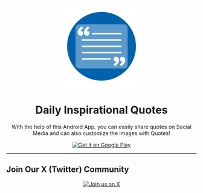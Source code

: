 <p align="center"><img src="https://github.com/Careerdost/DailyInspirationalQuotes/blob/main/android/images/icon.png" width=220 height=220></p>

<h1 align="center">Daily Inspirational Quotes</h1>

<p align="center">With the help of this Android App, you can easily share quotes on Social Media and can also customize the images with Quotes!</p>

<p align="center">
	<a href='https://play.google.com/store/apps/details?id=careerdost.inspirational.quotes'>
		<img src="https://play.google.com/intl/en_us/badges/static/images/badges/en_badge_web_generic.png" height="100px" alt="Get it on Google Play" />
	</a>
</p>

<hr>

## Join Our X (Twitter) Community

<p align="center">
  <a href="https://x.com/careerdost">
	<img src="https://www.flaticon.com/media/dist/min/img/twitter.png" width=60 height="60px" alt="Join us on X" />
  </a>
</p>
